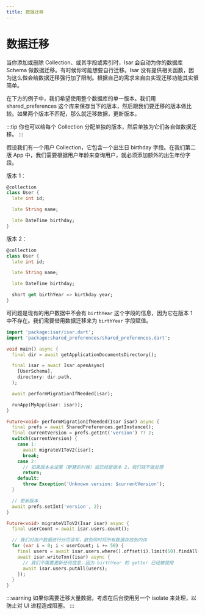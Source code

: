 ```yaml
---
title: 数据迁移
---
```


# 数据迁移

当你添加或删除 Collection、或其字段或索引时，Isar 会自动为你的数据库 Schema 做数据迁移。有时候你可能想要自行迁移。Isar 没有提供相关函数，因为这么做会给数据迁移强行加了限制。根据自己的需求来自由实现迁移功能其实很简单。

在下方的例子中，我们希望使用整个数据库的单一版本。我们用 shared_preferences 这个库来保存当下的版本，然后跟我们要迁移的版本做比较。如果两个版本不匹配，那么就迁移数据，更新版本。

:::tip
你也可以给每个 Collection 分配单独的版本，然后单独为它们各自做数据迁移。
:::

假设我们有一个用户 Collection，它包含一个出生日 birthday 字段。在我们第二版 App 中，我们需要根据用户年龄来查询用户，就必须添加额外的出生年份字段。

版本 1：

```dart
@collection
class User {
  late int id;

  late String name;

  late DateTime birthday;
}
```

版本 2：

```dart
@collection
class User {
  late int id;

  late String name;

  late DateTime birthday;

  short get birthYear => birthday.year;
}
```

可问题是现有的用户数据中不会有 `birthYear` 这个字段的信息，因为它在版本 1 中不存在。我们需要借用数据迁移来为 `birthYear` 字段赋值。

```dart
import 'package:isar/isar.dart';
import 'package:shared_preferences/shared_preferences.dart';

void main() async {
  final dir = await getApplicationDocumentsDirectory();

  final isar = await Isar.openAsync(
    [UserSchema],
    directory: dir.path,
  );

  await performMigrationIfNeeded(isar);

  runApp(MyApp(isar: isar));
}

Future<void> performMigrationIfNeeded(Isar isar) async {
  final prefs = await SharedPreferences.getInstance();
  final currentVersion = prefs.getInt('version') ?? 2;
  switch(currentVersion) {
    case 1:
      await migrateV1ToV2(isar);
      break;
    case 2:
      // 如果版本未设置（新建的时候）或已经是版本 2，我们就不做处理
      return;
    default:
      throw Exception('Unknown version: $currentVersion');
  }

  // 更新版本
  await prefs.setInt('version', 2);
}

Future<void> migrateV1ToV2(Isar isar) async {
  final userCount = await isar.users.count();

  // 我们对用户数据进行分页读写，避免同时将所有数据存放到内存
  for (var i = 0; i < userCount; i += 50) {
    final users = await isar.users.where().offset(i).limit(50).findAll();
    await isar.writeTxn((isar) async {
      // 我们不需要更新任何信息，因为 birthYear 的 getter 已经被使用
      await isar.users.putAll(users);
    });
  }
}
```

:::warning
如果你需要迁移大量数据，考虑在后台使用另一个 isolate 来处理，以防止对 UI 进程造成阻塞。
:::
